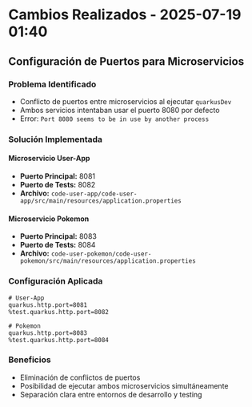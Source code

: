 # Cambios Realizados - 2025-07-19 01:40

## Configuración de Puertos para Microservicios

### Problema Identificado
- Conflicto de puertos entre microservicios al ejecutar `quarkusDev`
- Ambos servicios intentaban usar el puerto 8080 por defecto
- Error: `Port 8080 seems to be in use by another process`

### Solución Implementada

#### Microservicio User-App
- **Puerto Principal:** 8081
- **Puerto de Tests:** 8082
- **Archivo:** `code-user-app/code-user-app/src/main/resources/application.properties`

#### Microservicio Pokemon
- **Puerto Principal:** 8083
- **Puerto de Tests:** 8084
- **Archivo:** `code-user-pokemon/code-user-pokemon/src/main/resources/application.properties`

### Configuración Aplicada

```properties
# User-App
quarkus.http.port=8081
%test.quarkus.http.port=8082

# Pokemon
quarkus.http.port=8083
%test.quarkus.http.port=8084
```

### Beneficios
- Eliminación de conflictos de puertos
- Posibilidad de ejecutar ambos microservicios simultáneamente
- Separación clara entre entornos de desarrollo y testing 